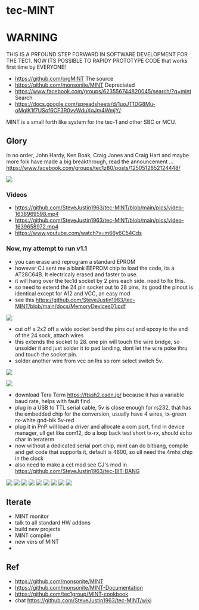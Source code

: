 # tec-MINT

# WARNING 
THIS IS A PRFOUND STEP FORWARD IN SOFTWARE DEVELOPMENT FOR THE TEC1. 
NOW ITS POSSIBLE TO RAPIDY PROTOTYPE CODE that works first time by EVERYONE!

- https://github.com/orgMINT                The source 
- https://github.com/monsonite/MINT         Depreciated
- https://www.facebook.com/groups/623556744820045/search/?q=mint   Search 
- https://docs.google.com/spreadsheets/d/1uoJT1DG8Mu-oMqlK1f7USof6CF3R0vvWduXqJm4WmjY/

MINT is a small forth like system for the tec-1 and other SBC or MCU.

## Glory
In no order, John Hardy, Ken Boak, Craig Jones and Craig Hart and maybe more folk have made a big breakthrough, read the announcement ...
https://www.facebook.com/groups/tec1z80/posts/1250512652124448/ 

![](https://github.com/SteveJustin1963/tec-MINT/blob/main/pics/263565308_1147844542415783_7150078760328965579_n.jpg)

### Videos
- https://github.com/SteveJustin1963/tec-MINT/blob/main/pics/video-1638969598.mp4
- https://github.com/SteveJustin1963/tec-MINT/blob/main/pics/video-1639658972.mp4
- https://www.youtube.com/watch?v=m66y6C54Cds

### Now, my attempt to run v1.1

- you can erase and reprogram a standard EPROM
- however CJ sent me a blank EEPROM chip to load the code, its a AT28C64B. It electricaly erased and faster to use. 
- it will hang over the tec1d socket by 2 pins each side. need to fix this.
- so need to extend the 24 pin socket out to 28 pins, its good the pinout is identical except for A12 and VCC, an easy mod
- see this https://github.com/SteveJustin1963/tec-MINT/blob/main/docs/MemoryDevices01.pdf
 
![](https://github.com/SteveJustin1963/tec-MINT/blob/main/pics/ee%20pins2.png)

- cut off a 2x2 off a wide socket bend the pins out and epoxy to the end of the 24 sock, attach wires
- this extends the socket to 28. one pin will touch the wire bridge, so unsolder it and just solder it to pad landing, dont let the wire poke thru and touch the socket pin.
- solder another wire from vcc on lhs so rom select switch 5v.

![](https://github.com/SteveJustin1963/tec-MINT/blob/main/pics/IMG_8433.jpg)

![](https://github.com/SteveJustin1963/tec-MINT/blob/main/pics/sock1.png)

- download Tera Term https://ttssh2.osdn.jp/ because it has a variable baud rate, helps with fault find
- plug in a USB to TTL serial cable, 5v is close enough for rs232, that has the embedded chip for the conversion, usually have 4 wires, tx-green rx-white gnd-blk 5v-red
- plug it in PnP will load a driver and allocate a com port, find in device manager, ull get like com12, do a loop back test short tx-rx, should echo char in teraterm
- now without a dedicated serial port chip, mint can do bitbang, compile and get code that supports it, default is 4800, so ull need the 4mhx chip in the clock
- also need to make a cct mod see CJ's mod in https://github.com/SteveJustin1963/tec-BIT-BANG

![](https://github.com/SteveJustin1963/tec-MINT/blob/main/pics/IMG_8455.jpg)
![](https://github.com/SteveJustin1963/tec-MINT/blob/main/pics/IMG_8483%20(1).jpg)
![](https://github.com/SteveJustin1963/tec-MINT/blob/main/pics/IMG_8483%20(2).jpg)
![](https://github.com/SteveJustin1963/tec-MINT/blob/main/pics/IMG_8484%20(1).jpg)
![](https://github.com/SteveJustin1963/tec-MINT/blob/main/pics/IMG_8485%20(1).jpg)
![](https://github.com/SteveJustin1963/tec-MINT/blob/main/pics/IMG_8486%20(1).jpg)
![](https://github.com/SteveJustin1963/tec-MINT/blob/main/pics/IMG_8487%20(1).jpg)
![](https://github.com/SteveJustin1963/tec-MINT/blob/main/pics/IMG_8488%20(1).jpg)
![](https://github.com/SteveJustin1963/tec-MINT/blob/main/pics/IMG_8467.jpg)
![]()

## Iterate
- MINT monitor
- talk to all standard HW addons
- build new projects
- MINT compiler
- new vers of MINT
- 

## Ref
- https://github.com/monsonite/MINT
- https://github.com/monsonite/MINT-Documentation
- https://github.com/tec1group/MINT-cookbook
- chat https://github.com/SteveJustin1963/tec-MINT/wiki
